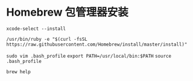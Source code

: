 # Homebrew 包管理器安装

`xcode-select --install`

`/usr/bin/ruby -e "$(curl -fsSL https://raw.githubusercontent.com/Homebrew/install/master/install)"`

`sudo vim .bash_profile`
`export PATH=/usr/local/bin:$PATH`
`source .bash_profile`

`brew help`
